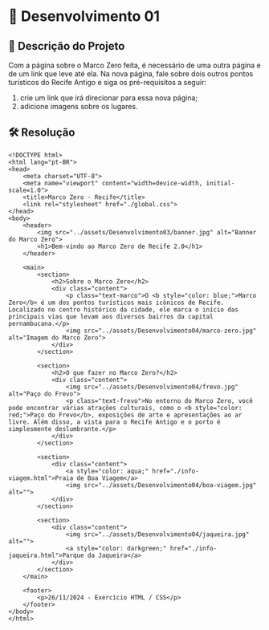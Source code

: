 # 📜 Desenvolvimento 01

## 🎯 Descrição do Projeto

Com a página sobre o Marco Zero feita, é necessário de uma outra página e de um link que leve até ela. Na nova página, fale sobre dois outros pontos turísticos do Recife Antigo e siga os pré-requisitos a seguir: 

 1. crie um link que irá direcionar para essa nova página; 
 2. adicione imagens sobre os lugares. 

## 🛠️ Resolução

```
<!DOCTYPE html>
<html lang="pt-BR">
<head>
    <meta charset="UTF-8">
    <meta name="viewport" content="width=device-width, initial-scale=1.0">
    <title>Marco Zero - Recife</title>
    <link rel="stylesheet" href="./global.css">
</head>
<body>
    <header>
        <img src="../assets/Desenvolvimento03/banner.jpg" alt="Banner do Marco Zero">
        <h1>Bem-vindo ao Marco Zero de Recife 2.0</h1>
    </header>

    <main>
        <section>
            <h2>Sobre o Marco Zero</h2>
            <div class="content">
                <p class="text-marco">O <b style="color: blue;">Marco Zero</b> é um dos pontos turísticos mais icônicos de Recife. Localizado no centro histórico da cidade, ele marca o início das principais vias que levam aos diversos bairros da capital pernambucana.</p>
                <img src="../assets/Desenvolvimento04/marco-zero.jpg" alt="Imagem do Marco Zero">
            </div>
        </section>
        
        <section>
            <h2>O que fazer no Marco Zero?</h2>
            <div class="content">
                <img src="../assets/Desenvolvimento04/frevo.jpg" alt="Paço do Frevo">
                <p class="text-frevo">No entorno do Marco Zero, você pode encontrar várias atrações culturais, como o <b style="color: red;">Paço do Frevo</b>, exposições de arte e apresentações ao ar livre. Além disso, a vista para o Recife Antigo e o porto é simplesmente deslumbrante.</p>
            </div>
        </section>

        <section>
            <div class="content">                    
                <a style="color: aqua;" href="./info-viagem.html">Praia de Boa Viagem</a>
                <img src="../assets/Desenvolvimento04/boa-viagem.jpg" alt="">
            </div>
        </section>

        <section>
            <div class="content">
                <img src="../assets/Desenvolvimento04/jaqueira.jpg" alt="">
                <a style="color: darkgreen;" href="./info-jaqueira.html">Parque da Jaqueira</a>
            </div>
        </section>
    </main>

    <footer>
        <p>26/11/2024 - Exercício HTML / CSS</p>
    </footer>
</body>
</html>
```


